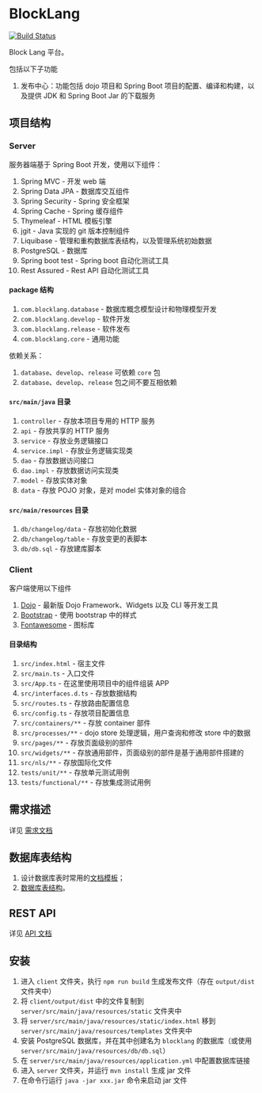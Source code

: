 ﻿# BlockLang

[![Build Status](https://travis-ci.org/blocklang/blocklang.com.svg?branch=master)](https://travis-ci.org/blocklang/blocklang.com)

Block Lang 平台。

包括以下子功能

1. 发布中心：功能包括 dojo 项目和 Spring Boot 项目的配置、编译和构建，以及提供 JDK 和 Spring Boot Jar 的下载服务

## 项目结构

### Server

服务器端基于 Spring Boot 开发，使用以下组件：

1. Spring MVC - 开发 web 端
2. Spring Data JPA - 数据库交互组件
3. Spring Security - Spring 安全框架
4. Spring Cache - Spring 缓存组件
5. Thymeleaf - HTML 模板引擎
6. jgit - Java 实现的 git 版本控制组件
7. Liquibase - 管理和重构数据库表结构，以及管理系统初始数据
8. PostgreSQL - 数据库
9. Spring boot test - Spring boot 自动化测试工具
10. Rest Assured - Rest API 自动化测试工具

#### package 结构

1. `com.blocklang.database` - 数据库概念模型设计和物理模型开发
2. `com.blocklang.develop` - 软件开发
3. `com.blocklang.release` - 软件发布
4. `com.blocklang.core` - 通用功能

依赖关系：

1. `database`、`develop`、`release` 可依赖 `core` 包
2. `database`、`develop`、`release` 包之间不要互相依赖

#### `src/main/java` 目录

1. `controller` - 存放本项目专用的 HTTP 服务
2. `api` - 存放共享的 HTTP 服务
3. `service` - 存放业务逻辑接口
4. `service.impl` - 存放业务逻辑实现类
5. `dao` - 存放数据访问接口
6. `dao.impl` - 存放数据访问实现类
7. `model` - 存放实体对象
8. `data` - 存放 POJO 对象，是对 model 实体对象的组合

#### `src/main/resources` 目录

1. `db/changelog/data` - 存放初始化数据
2. `db/changelog/table` - 存放变更的表脚本
3. `db/db.sql` - 存放建库脚本

### Client

客户端使用以下组件

1. [Dojo](https://dojo.io/) - 最新版 Dojo Framework、Widgets 以及 CLI 等开发工具
2. [Bootstrap](http://getbootstrap.com/) - 使用 bootstrap 中的样式
3. [Fontawesome](https://fontawesome.com/) - 图标库

#### 目录结构

1. `src/index.html` - 宿主文件
2. `src/main.ts` - 入口文件
3. `src/App.ts` - 在这里使用项目中的组件组装 APP
4. `src/interfaces.d.ts` - 存放数据结构
5. `src/routes.ts` - 存放路由配置信息
6. `src/config.ts` - 存放项目配置信息
7. `src/containers/**` - 存放 container 部件
8. `src/processes/**` - dojo store 处理逻辑，用户查询和修改 store 中的数据
9. `src/pages/**` - 存放页面级别的部件
10. `src/widgets/**` - 存放通用部件，页面级别的部件是基于通用部件搭建的
11. `src/nls/**` - 存放国际化文件
12. `tests/unit/**` - 存放单元测试用例
13. `tests/functional/**` - 存放集成测试用例

## 需求描述

详见 [需求文档](docs/spec/README.md)

## 数据库表结构

1. 设计数据库表时常用的[文档模板](docs/db/_TEMPLATE.md)；
2. [数据库表结构](docs/db/README.md)。

## REST API

详见 [API 文档](docs/API/README.md)

## 安装

1. 进入 `client` 文件夹，执行 `npm run build` 生成发布文件（存在 `output/dist` 文件夹中）
2. 将 `client/output/dist` 中的文件复制到 `server/src/main/java/resources/static` 文件夹中
3. 将 `server/src/main/java/resources/static/index.html` 移到 `server/src/main/java/resources/templates` 文件夹中
4. 安装 PostgreSQL 数据库，并在其中创建名为 `blocklang` 的数据库（或使用 `server/src/main/java/resources/db/db.sql`）
5. 在 `server/src/main/java/resources/application.yml` 中配置数据库链接
6. 进入 `server` 文件夹，并运行 `mvn install` 生成 jar 文件
7. 在命令行运行 `java -jar xxx.jar` 命令来启动 jar 文件
